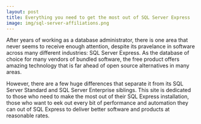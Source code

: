 ```yaml
---
layout: post
title: Everything you need to get the most out of SQL Server Express
image: img/sql-server-affiliations.png
---
```


After years of working as a database administrator, there is one area that never seems to receive enough attention, despite its
pravelance in software across many different industries: SQL Server Express. As the database of choice for many vendors of bundled software,
the free product offers amazing technology that is far ahead of open source alternatives in many areas. 

However, there are a few huge differences that separate it from its SQL Server Standard and SQL Server Enterprise siblings. 
This site is dedicated to those who need to make the most out of their SQL Express installation, those who want to eek out every bit of performance
and automation they can out of SQL Express to deliver better software and products at reasonable rates. 
